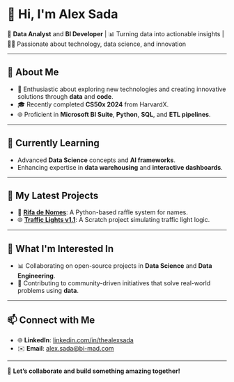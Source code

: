 # 👋 Hi, I'm **Alex Sada**

🎯 **Data Analyst** and **BI Developer** | 📊 Turning data into actionable insights | 🧑‍💻 Passionate about technology, data science, and innovation  

---

## 👀 **About Me**
- 🚀 Enthusiastic about exploring new technologies and creating innovative solutions through **data** and **code**.  
- 🎓 Recently completed **CS50x 2024** from HarvardX.  
- 🌐 Proficient in **Microsoft BI Suite**, **Python**, **SQL**, and **ETL pipelines**.

---

## 🌱 **Currently Learning**
- Advanced **Data Science** concepts and **AI frameworks**.  
- Enhancing expertise in **data warehousing** and **interactive dashboards**.  

---

## 🔧 **My Latest Projects**
- 🐍 **[Rifa de Nomes](https://github.com/thealexsada/rifadenomes)**: A Python-based raffle system for names.  
- 🌐 **[Traffic Lights v1.1](https://scratch.mit.edu/projects/996771856)**: A Scratch project simulating traffic light logic.  

---

## 💬 **What I'm Interested In**
- 📊 Collaborating on open-source projects in **Data Science** and **Data Engineering**.  
- 🌟 Contributing to community-driven initiatives that solve real-world problems using **data**.

---

## 📫 **Connect with Me**
- 🌐 **LinkedIn**: [linkedin.com/in/thealexsada](https://linkedin.com/in/thealexsada)  
- ✉️ **Email**: [alex.sada@bi-mad.com](mailto:alex.sada@bi-mad.com)  

---

🤝 **Let’s collaborate and build something amazing together!**
